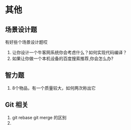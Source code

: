 # 其他

## 场景设计题

有好些个场景设计题哎

1. 让你设计一个牛客网系统你会考虑什么？如何实现代码编译？
2. 如果让你做一个本机设备的百度搜索推荐,你会怎么办?

## 智力题

1. 8个物品，有一个质量较大，如何两次称出它

## Git 相关

1. git rebase git merge 的区别
2. 
